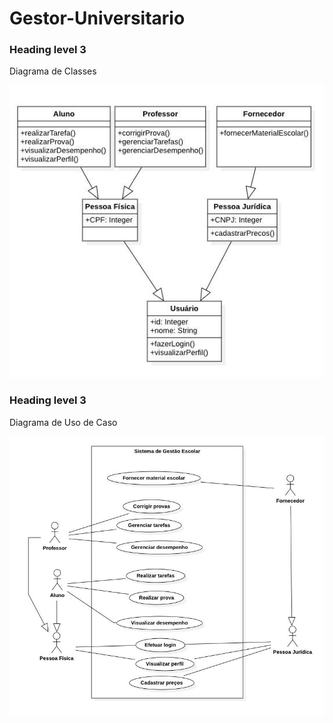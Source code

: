 # Gestor-Universitario

<h3>Heading level 3</h3>Diagrama de Classes

![Diagrama de Classes](https://github.com/PI-41/Gestor-Universitario/blob/main/Diagrama%20de%20Classes.jpg)

<h3>Heading level 3</h3>Diagrama de Uso de Caso

![Diagrama de Uso de Caso](https://github.com/PI-41/Gestor-Universitario/blob/main/Diagrama%20de%20Uso%20de%20Caso.jpg)
